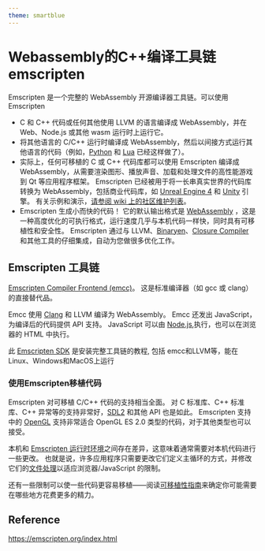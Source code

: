 ```yaml
---
theme: smartblue
---
```

# Webassembly的C++编译工具链emscripten



Emscripten 是一个完整的 WebAssembly 开源编译器工具链。可以使用 Emscripten

- C 和 C++ 代码或任何其他使用 LLVM 的语言编译成 WebAssembly，并在 Web、Node.js 或其他 wasm 运行时上运行它。
- 将其他语言的 C/C++ 运行时编译成 WebAssembly，然后以间接方式运行其他语言的代码（例如，[Python](https://github.com/iodide-project/pyodide) 和 [Lua](https://daurnimator.github.io/lua.vm.js/lua.vm.js.html) 已经这样做了）。
- 实际上，任何可移植的 C 或 C++ 代码库都可以使用 Emscripten 编译成 WebAssembly，从需要渲染图形、播放声音、加载和处理文件的高性能游戏到 Qt 等应用程序框架。 Emscripten 已经被用于将一长串真实世界的代码库转换为 WebAssembly，包括商业代码库，如 [Unreal Engine 4](https://blog.mozilla.org/blog/2014/03/12/mozilla-and-epic-preview-unreal-engine-4-running-in-firefox/) 和 [Unity](https://blogs.unity3d.com/2018/08/15/webassembly-is-here/) 引擎。 有关示例和演示，[请参阅 wiki 上的社区维护列表](https://github.com/emscripten-core/emscripten/wiki/Porting-Examples-and-Demos)。
- Emscripten 生成小而快的代码！ 它的默认输出格式是 [WebAssembly](http://webassembly.org/) ，这是一种高度优化的可执行格式，运行速度几乎与本机代码一样快，同时具有可移植性和安全性。 Emscripten 通过与 LLVM、[Binaryen](https://github.com/WebAssembly/binaryen)、[Closure Compiler](https://developers.google.com/closure/compiler) 和其他工具的仔细集成，自动为您做很多优化工作。



## Emscripten 工具链

[Emscripten Compiler Frontend (emcc)](https://emscripten.org/docs/tools_reference/emcc.html#emccdoc)。 这是标准编译器（如 gcc 或 clang）的直接替代品。

Emcc 使用 [Clang](https://emscripten.org/docs/site/glossary.html#term-clang) 和 LLVM 编译为 WebAssembly。 Emcc 还发出 JavaScript，为编译后的代码提供 API 支持。 JavaScript 可以由 [Node.js](https://emscripten.org/docs/site/glossary.html#term-node-js),执行，也可以在浏览器的 HTML 中执行。



此 [Emscripten SDK](https://emscripten.org/docs/getting_started/downloads.html#sdk-download-and-install) 是安装完整工具链的教程, 包括 emcc和LLVM等，能在Linux、Windows和MacOS上运行



### 使用Emscripten移植代码

Emscripten 对可移植 C/C++ 代码的支持相当全面。 对 C 标准库、C++ 标准库、C++ 异常等的支持非常好，[SDL2](https://www.libsdl.org/) 和其他 API 也是如此。 Emscripten 支持中的 [OpenGL](https://emscripten.org/docs/porting/multimedia_and_graphics/OpenGL-support.html#opengl-support) 支持非常适合 OpenGL ES 2.0 类型的代码，对于其他类型也可以接受。



本机和 [Emscripten 运行时环境](https://emscripten.org/docs/porting/emscripten-runtime-environment.html#emscripten-runtime-environment)之间存在差异，这意味着通常需要对本机代码进行一些更改。 也就是说，许多应用程序只需要更改它们定义主循环的方式，并修改它们的[文件处理](https://emscripten.org/docs/porting/files/file_systems_overview.html#file-system-overview)以适应浏览器/JavaScript 的限制。



还有一些限制可以使一些代码更容易移植——阅读[可移植性指南](https://emscripten.org/docs/porting/guidelines/portability_guidelines.html#code-portability-guidelines)来确定你可能需要在哪些地方花费更多的精力。

## Reference

https://emscripten.org/index.html

